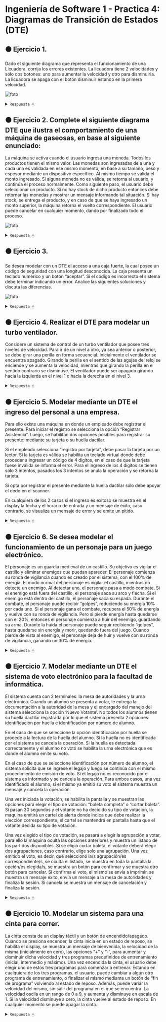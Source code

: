 # Ingeniería de Software 1 - Practica 4: Diagramas de Transición de Estados (DTE)

## 🟠 Ejercicio 1. 

Dado el siguiente diagrama que representa el funcionamiento de una Licuadora, corrija los errores existentes. La licuadora tiene 2 velocidades y sólo dos botones: uno para aumentar la velocidad y otro para disminuirla. La licuadora se apaga con el botón disminuir estando en la primera velocidad.

![foto](/cosas/foto01.png)

<details><summary><code>Respuesta 🖱</code></summary><br>

![foto](/practica04DTE/DTEpunto01.jpg)

--------------------------------

</details>

## 🟠 Ejercicio 2. Complete el siguiente diagrama DTE que ilustra el comportamiento de una máquina de gaseosas, en base al siguiente enunciado:

La máquina se activa cuando el usuario ingresa una moneda. Todos los productos tienen el mismo valor. Las monedas son ingresadas de a una y cada una es validada en ese mismo momento, en base a su tamaño, peso y espesor mediante un dispositivo específico. Al mismo tiempo se valida el monto ingresado. Si alguna moneda no es válida, se retorna al usuario, y continúa el proceso normalmente. Como siguiente paso, el usuario debe seleccionar un producto. Si no hay stock de dicho producto entonces debe retornar las monedas y mostrar un mensaje informando tal situación. Si hay stock, se entrega el producto, y en caso de que se haya ingresado un monto superior, la máquina retorna el vuelto correspondiente. El usuario puede cancelar en cualquier momento, dando por finalizado todo el proceso.

![foto](/cosas/foto02.png)

<details><summary><code>Respuesta 🖱</code></summary><br>

![foto](/practica04DTE/DTEpunto02.jpg)

--------------------------------

</details>

## 🟠 Ejercicio 3. 

Se desea modelar con un DTE el acceso a una caja fuerte, la cual posee un código de seguridad con una longitud desconocida. La caja presenta un teclado numérico y un botón “aceptar”. Si el código es incorrecto el sistema debe terminar indicando un error. Analice las siguientes soluciones y discuta las diferencias.

![foto](/cosas/foto03.png)

<details><summary><code>Respuesta 🖱</code></summary><br>

La diferencia entre ambos diagramas está en que el primero considera la validación de un número como un estado, y de ahí se desprenden los dos posibles estados finales (que termine la validación y esta sea correcta, o que termine la validación y sea incorrecta); mientras que en la solución dos directamente cuando se presiona el botón </aceptar/> se pasa a los dos posibles estados finales y la validación del número no es un estado.

Yo creo que ambas soluciones son correctas, pero la primera es más prolija pues un estado identifica un período de tiempo y la validación del código no es automática, sino que abarca un periodo de tiempo hasta que se valida.

--------------------------------

</details>

## 🟠 Ejercicio 4. Realizar el DTE para modelar un turbo ventilador.

Considere un sistema de control de un turbo ventilador que posee tres niveles de velocidad. Para ir de un nivel a otro, ya sea anterior o posterior, se debe girar una perilla en forma secuencial. Inicialmente el ventilador se encuentra apagado. Girando la perilla en el sentido de las agujas del reloj se enciende y se aumenta la velocidad, mientras que girando la perilla en el sentido contrario se disminuye. El ventilador puede ser apagado girando hacia la izquierda en el nivel 1 o hacia la derecha en el nivel 3.

<details><summary><code>Respuesta 🖱</code></summary><br>

![foto](/practica04DTE/DTEpunto04.jpg)

--------------------------------

</details>

## 🟠 Ejercicio 5. Modelar mediante un DTE el ingreso del personal a una empresa.

Para ello existe una máquina en donde un empleado debe registrar el presente. Para iniciar el registro se selecciona la opción “Registrar Asistencia”. Luego, se habilitan dos opciones posibles para registrar su presente: mediante su tarjeta o su huella dactilar.

Si el empleado selecciona “registro por tarjeta”, debe pasar la tarjeta por un lector. Si la tarjeta es válida se habilita un teclado virtual donde debe proceder a ingresar un código de 4 dígitos, en el caso de que la tarjeta fuese inválida se informa el error. Para el ingreso de los 4 dígitos se tienen sólo 3 intentos, pasados los 3 intentos se anula la operación y se retorna la tarjeta.

Si opta por registrar el presente mediante la huella dactilar sólo debe apoyar el dedo en el scanner. 

En cualquiera de los 2 casos si el ingreso es exitoso se muestra en el display la fecha y el horario de entrada y un mensaje de éxito, caso contrario, se visualiza un mensaje de error y se emite un pitido.

<details><summary><code>Respuesta 🖱</code></summary><br>

![foto](/practica04DTE/DTEpunto05.jpg)

--------------------------------

</details>

## 🟠 Ejercicio 6. Se desea modelar el funcionamiento de un personaje para un juego electrónico.

El personaje es un guardia medieval de un castillo. Su objetivo es vigilar el castillo y eliminar enemigos que puedan aparecer. El personaje comienza su ronda de vigilancia cuando es creado por el sistema, con el 100% de energía. El modo normal del personaje es vigilar el castillo, mientras no detecte un enemigo. Al detectar uno, el personaje pasa a modo combate. Si el enemigo está fuera del castillo, el personaje saca su arco y flecha. Si el enemigo está dentro del castillo, el personaje saca su espada. Durante el combate, el personaje puede recibir “golpes”, reduciendo su energía 10% por cada uno. Si el personaje gana el combate, recupera el 50% de energía y vuelve con su ronda de vigilancia. Pero si pierde energía hasta quedarse con el 20%, entonces el personaje comienza a huir del enemigo, guardando su arma. Durante la huida el personaje puede seguir recibiendo “golpes”, hasta quedarse sin energía y morir, quedando fuera del juego. Cuando pierde de vista al enemigo, el personaje deja de huir y vuelve con su ronda de vigilancia, ganando un 30% de energía.

<details><summary><code>Respuesta 🖱</code></summary><br>

![foto](/practica04DTE/DTEpunto06.jpg)

--------------------------------

</details>

## 🟠 Ejercicio 7. Modelar mediante un DTE el sistema de voto electrónico para la facultad de informática.

El sistema cuenta con 2 terminales: la mesa de autoridades y la urna electrónica. Cuando un alumno se presenta a votar, le entrega la documentación a la autoridad de la mesa y el encargado del manejo del sistema selecciona la opción ‘Nuevo Votante’. No todos los alumnos tienen su huella dactilar registrada por lo que el sistema presenta 2 opciones: identificación por huella e identificación por número de alumno.

En el caso de que se seleccione la opción identificación por huella se procede a la lectura de la huella del alumno. Si la huella no es identificada por el sistema se cancela la operación. Si la huella es detectada correctamente y el alumno no votó se habilita la urna electrónica que es donde el alumno emite su voto.

En el caso de que se seleccione identificación por número de alumno, el sistema solicita que se ingrese el legajo y luego se continúa con el mismo procedimiento de emisión de voto. Si el legajo no es reconocido por el sistema es informado y se cancela la operación. Para ambos casos, una vez identificado el alumno, si el mismo ya emitió su voto el sistema muestra un mensaje y cancela la operación.

Una vez iniciada la votación, se habilita la pantalla y se muestran las opciones para elegir el tipo de votación: “boleta completa” o “cortar boleta”. Si pasan 30 segundos y el votante no ha decidido su tipo de votación, la maquina emitirá un cartel de alerta donde indica que debe realizar la elección correspondiente, el cartel se mantendrá en pantalla hasta que el votante decida su tipo de votación. 

Una vez elegido el tipo de votación, se pasará a elegir la agrupación a votar, para ello la máquina oculta las opciones anteriores y muestra un listado de los partidos disponibles. Si se eligió cortar boleta, el votante deberá elegir dos agrupaciones, caso contrario, elige solo una agrupación.
Una vez emitido el voto, es decir, que seleccionó la/s agrupación/es correspondiente/s, se oculta el listado, se muestra en toda la pantalla la opción/es elegida/s, se muestra un botón para confirmar y se muestra otro botón para cancelar. Si confirma el voto, el mismo se envía a imprimir, se muestra un mensaje éxito, envía un mensaje a la mesa de autoridades y finaliza la sesión. Si cancela se muestra un mensaje de cancelación y finaliza la sesión.

<details><summary><code>Respuesta 🖱</code></summary><br>

![foto](/practica04DTE/DTEpunto07.jpg)

--------------------------------

</details>

## 🟠 Ejercicio 10. Modelar un sistema para una cinta para correr.

La cinta consta de un display táctil y un botón de encendido/apagado. Cuando se presiona encender, la cinta inicia en un estado de reposo, se habilita el display, se muestra un mensaje de bienvenida, la velocidad de la misma (inicialmente en cero), las opciones “+” y “-“, para aumentar y disminuir dicha velocidad y tres programas predefinidos de entrenamiento (inicial, intermedio y máximo). Una vez encendida la cinta, el usuario debe elegir uno de estos tres programas para comenzar a entrenar. Estando en cualquiera de los tres programas, el usuario, puede cambiar a algún otro programa de entrenamiento, o finalizar el mismo mediante un botón de “fin de programa” volviendo al estado de reposo. Además, puede variar la velocidad del mismo, sin salir del programa en el que se encuentra. La velocidad oscila en un rango de 0 a 9, y aumenta y disminuye en escala de 1. Si la velocidad disminuye a cero, la cinta vuelve al estado de reposo. En cualquier momento se puede apagar la cinta.

<details><summary><code>Respuesta 🖱</code></summary><br>

* Version 1 --> Se repiten muchas transiciones puesto que los estados relacionados a los programas de entrenamiento son muy similares... 

![foto](/practica04DTE/DTEpunto10-version1.jpg)

* Version 2 --> CORREGIDA. Se diagraman los tres programas de entrenamiento en un mismo estado, así el diagrama queda más prolijo y se evita estar repitiendo las transiciones.

![foto](/practica04DTE/DTEpunto10-versioncorregida.jpg)

--------------------------------

</details>